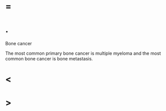 # =

# .

Bone cancer

The most common primary bone cancer is multiple myeloma and the most common bone cancer is bone metastasis.

# <

# >
